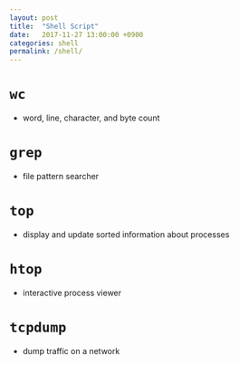 ```yaml
---
layout: post
title:  "Shell Script"
date:   2017-11-27 13:00:00 +0900
categories: shell
permalink: /shell/
---
```



# `wc`

- word, line, character, and byte count

# `grep`

- file pattern searcher

# `top`

- display and update sorted information about processes

# `htop`

- interactive process viewer

# `tcpdump`

- dump traffic on a network
